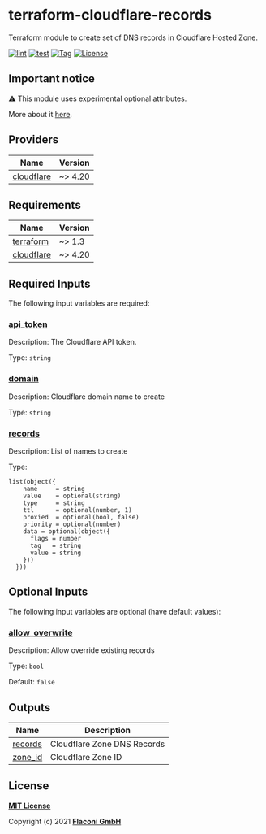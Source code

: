 # terraform-cloudflare-records

Terraform module to create set of DNS records in Cloudflare Hosted Zone.

[![lint](https://github.com/flaconi/terraform-cloudflare-records/workflows/lint/badge.svg)](https://github.com/flaconi/terraform-cloudflare-records/actions?query=workflow%3Alint)
[![test](https://github.com/flaconi/terraform-cloudflare-records/workflows/test/badge.svg)](https://github.com/flaconi/terraform-cloudflare-records/actions?query=workflow%3Atest)
[![Tag](https://img.shields.io/github/tag/flaconi/terraform-cloudflare-records.svg)](https://github.com/flaconi/terraform-cloudflare-records/releases)
[![License](https://img.shields.io/badge/license-MIT-blue.svg)](https://opensource.org/licenses/MIT)

## Important notice

:warning: This module uses experimental optional attributes.

More about it [here](https://www.terraform.io/language/expressions/type-constraints#experimental-optional-object-type-attributes).


<!-- TFDOCS_HEADER_START -->


<!-- TFDOCS_HEADER_END -->

<!-- TFDOCS_PROVIDER_START -->
## Providers

| Name | Version |
|------|---------|
| <a name="provider_cloudflare"></a> [cloudflare](#provider\_cloudflare) | ~> 4.20 |

<!-- TFDOCS_PROVIDER_END -->

<!-- TFDOCS_REQUIREMENTS_START -->
## Requirements

| Name | Version |
|------|---------|
| <a name="requirement_terraform"></a> [terraform](#requirement\_terraform) | ~> 1.3 |
| <a name="requirement_cloudflare"></a> [cloudflare](#requirement\_cloudflare) | ~> 4.20 |

<!-- TFDOCS_REQUIREMENTS_END -->

<!-- TFDOCS_INPUTS_START -->
## Required Inputs

The following input variables are required:

### <a name="input_api_token"></a> [api\_token](#input\_api\_token)

Description: The Cloudflare API token.

Type: `string`

### <a name="input_domain"></a> [domain](#input\_domain)

Description: Cloudflare domain name to create

Type: `string`

### <a name="input_records"></a> [records](#input\_records)

Description: List of names to create

Type:

```hcl
list(object({
    name     = string
    value    = optional(string)
    type     = string
    ttl      = optional(number, 1)
    proxied  = optional(bool, false)
    priority = optional(number)
    data = optional(object({
      flags = number
      tag   = string
      value = string
    }))
  }))
```

## Optional Inputs

The following input variables are optional (have default values):

### <a name="input_allow_overwrite"></a> [allow\_overwrite](#input\_allow\_overwrite)

Description: Allow override existing records

Type: `bool`

Default: `false`

<!-- TFDOCS_INPUTS_END -->

<!-- TFDOCS_OUTPUTS_START -->
## Outputs

| Name | Description |
|------|-------------|
| <a name="output_records"></a> [records](#output\_records) | Cloudflare Zone DNS Records |
| <a name="output_zone_id"></a> [zone\_id](#output\_zone\_id) | Cloudflare Zone ID |

<!-- TFDOCS_OUTPUTS_END -->

## License

**[MIT License](LICENSE)**

Copyright (c) 2021 **[Flaconi GmbH](https://github.com/flaconi)**
